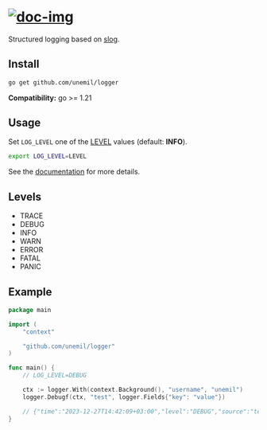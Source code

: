 # [![doc-img]][doc]

Structured logging based on [slog][slog-doc].

## Install

```sh
go get github.com/unemil/logger
```

**Compatibility:** go >= 1.21

## Usage

Set `LOG_LEVEL` one of the [LEVEL](#levels) values (default: **INFO**).

```sh
export LOG_LEVEL=LEVEL
```

See the [documentation][doc] for more details.

## Levels

- TRACE
- DEBUG
- INFO
- WARN
- ERROR
- FATAL
- PANIC

## Example

```go
package main

import (
	"context"

	"github.com/unemil/logger"
)

func main() {
	// LOG_LEVEL=DEBUG

	ctx := logger.With(context.Background(), "username", "unemil")
	logger.Debugf(ctx, "test", logger.Fields{"key": "value"})

	// {"time":"2023-12-27T14:42:09+03:00","level":"DEBUG","source":"test/main.go:13","msg":"test","key":"value","username":"unemil"}
}
```

[doc-img]: https://pkg.go.dev/badge/github.com/unemil/logger
[doc]: https://pkg.go.dev/github.com/unemil/logger
[slog-doc]: https://pkg.go.dev/log/slog

